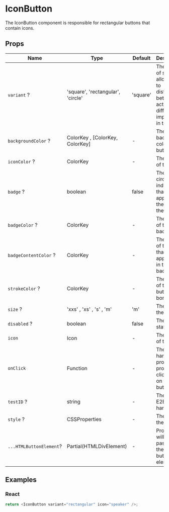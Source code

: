 # IconButton

The IconButton component is responsible for rectangular buttons that contain icons.

## Props

| Name                    | Type                              | Default  | Description                                                                                            |
| ----------------------- | --------------------------------- | -------- | ------------------------------------------------------------------------------------------------------ |
| `variant` ?             | 'square', 'rectangular', 'circle' | 'square' | The variant of style that allows you to distinguish between actions of different importance in the UI. |
| `backgroundColor` ?     | ColorKey , [ColorKey, ColorKey]   | -        | The background color of the button.                                                                    |
| `iconColor` ?           | ColorKey                          | -        | The color of the icon.                                                                                 |
| `badge` ?               | boolean                           | false    | The small circular indicator that appears at the top of the button.                                    |
| `badgeColor` ?          | ColorKey                          | -        | The color of the badge.                                                                                |
| `badgeContentColor` ?   | ColorKey                          | -        | The color of the text that appears is in the badge.                                                    |
| `strokeColor` ?         | ColorKey                          | -        | The color of the button's border.                                                                      |
| `size` ?                | 'xxs' , 'xs' , 's' , 'm'          | 'm'      | The size of the button.                                                                                |
| `disabled` ?            | boolean                           | false    | The activity state.                                                                                    |
| `icon`                  | Icon                              | -        | The name of the icon.                                                                                  |
| `onClick`               | Function                          | -        | The event handler property for processing click events on the button.                                  |
| `testID` ?              | string                            | -        | The unique E2E test handler.                                                                           |
| `style` ?               | CSSProperties                     | -        | The style of the layout.                                                                               |
| `...HTMLButtonElement`? | Partial(HTMLDivElement)           | -        | Props that will be passed to the root button element                                                   |

## Examples

### React

```javascript
return <IconButton variant="rectangular" icon="speaker" />;
```
